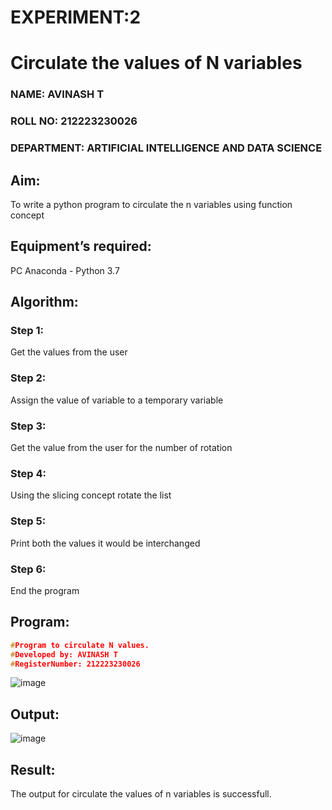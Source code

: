 # EXPERIMENT:2
# Circulate the values of N variables
### NAME: AVINASH T
### ROLL NO: 212223230026
### DEPARTMENT: ARTIFICIAL INTELLIGENCE AND DATA SCIENCE
## Aim:
To write a python program to circulate the n variables using function concept
## Equipment’s required:
PC
Anaconda - Python 3.7
## Algorithm: 
### Step 1: 
Get the values from the user
### Step 2: 
Assign the value of variable to a temporary variable
### Step 3: 
Get the value from the user for the number of rotation
### Step 4: 
Using the slicing concept rotate the list
### Step 5: 
Print both the values it would be interchanged
### Step 6: 
End the program

## Program:
```c
#Program to circulate N values.
#Developed by: AVINASH T
#RegisterNumber: 212223230026
```
![image](https://github.com/AVINASH05T/Circulate-the-values-of-N-variables/assets/151514286/da5b3b03-7fd5-46f3-b1fd-206ecf02d1c7)

## Output:
![image](https://github.com/AVINASH05T/Circulate-the-values-of-N-variables/assets/151514286/54bcfcb7-3ff5-4efe-a471-61ad4242dc07)

## Result:
The output for circulate the values of n variables is successfull.
